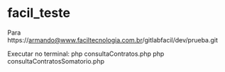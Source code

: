 # facil_teste
Para https://armando@www.faciltecnologia.com.br/gitlabfacil/dev/prueba.git

Executar no terminal: php consultaContratos.php
php consultaContratosSomatorio.php
